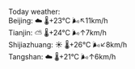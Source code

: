 Today weather:  
Beijing: ☁️   🌡️+23°C 🌬️↖11km/h  
Tianjin: ⛅️  🌡️+24°C 🌬️↑7km/h  
Shijiazhuang: ☀️   🌡️+26°C 🌬️↙8km/h  
Tangshan: ☁️   🌡️+21°C 🌬️↑6km/h  
